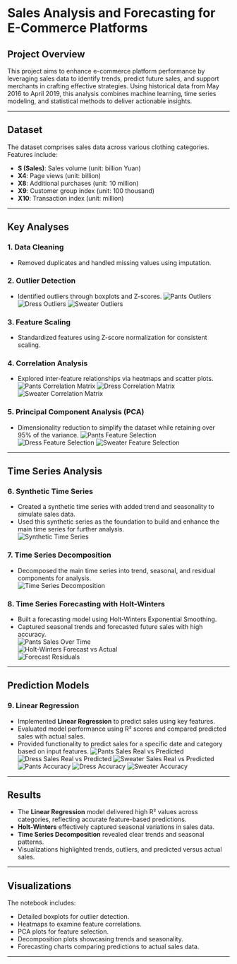 # Sales Analysis and Forecasting for E-Commerce Platforms

## Project Overview
This project aims to enhance e-commerce platform performance by leveraging sales data to identify trends, predict future sales, and support merchants in crafting effective strategies. Using historical data from May 2016 to April 2019, this analysis combines machine learning, time series modeling, and statistical methods to deliver actionable insights.

---

## Dataset
The dataset comprises sales data across various clothing categories. Features include:
- **S (Sales)**: Sales volume (unit: billion Yuan)
- **X4**: Page views (unit: billion)
- **X8**: Additional purchases (unit: 10 million)
- **X9**: Customer group index (unit: 100 thousand)
- **X10**: Transaction index (unit: million)

---

## Key Analyses

### 1. **Data Cleaning**
   - Removed duplicates and handled missing values using imputation.

### 2. **Outlier Detection**
   - Identified outliers through boxplots and Z-scores.
   ![Pants Outliers](pants_outliers.png)
   ![Dress Outliers](dress_outliers.png)
   ![Sweater Outliers](sweaters_outliers.png)

### 3. **Feature Scaling**
   - Standardized features using Z-score normalization for consistent scaling.

### 4. **Correlation Analysis**
   - Explored inter-feature relationships via heatmaps and scatter plots.
   ![Pants Correlation Matrix](pants_sales_x_other_variables.png)
   ![Dress Correlation Matrix](dress_sales_x_other_variables.png)
   ![Sweater Correlation Matrix](sweater_sales_x_other_variables.png)

### 5. **Principal Component Analysis (PCA)**
   - Dimensionality reduction to simplify the dataset while retaining over 95% of the variance.
   ![Pants Feature Selection](pants_feature_selection.png)
   ![Dress Feature Selection](dress_feature_selection.png)
   ![Sweater Feature Selection](sweater_feature_selection.png)

---

## Time Series Analysis

### 6. **Synthetic Time Series**
   - Created a synthetic time series with added trend and seasonality to simulate sales data.  
   - Used this synthetic series as the foundation to build and enhance the main time series for further analysis.  
   ![Synthetic Time Series](synthetic_time_serie.png)

### 7. **Time Series Decomposition**
   - Decomposed the main time series into trend, seasonal, and residual components for analysis.  
   ![Time Series Decomposition](time_serie_decomposition.png)

### 8. **Time Series Forecasting with Holt-Winters**
   - Built a forecasting model using Holt-Winters Exponential Smoothing.  
   - Captured seasonal trends and forecasted future sales with high accuracy.  
   ![Pants Sales Over Time](pants_time_serie.png)  
   ![Holt-Winters Forecast vs Actual](pants_training_x_testing_x_forcast.png)  
   ![Forecast Residuals](forcast_residuals.png)

---

## Prediction Models

### 9. **Linear Regression**
   - Implemented **Linear Regression** to predict sales using key features.
   - Evaluated model performance using R² scores and compared predicted sales with actual sales.
   - Provided functionality to predict sales for a specific date and category based on input features.
   ![Pants Sales Real vs Predicted](pants_real_x_predicted.png)
   ![Dress Sales Real vs Predicted](dress_sales_real_x_predicted.png)
   ![Sweater Sales Real vs Predicted](sweater_sales_real_x_predicted.png)
   ![Pants Accuracy](pants_accuracy.png)
   ![Dress Accuracy](dress_accuracy.png)
   ![Sweater Accuracy](sweater_accuracy.png)

---

## Results
- The **Linear Regression** model delivered high R² values across categories, reflecting accurate feature-based predictions.
- **Holt-Winters** effectively captured seasonal variations in sales data.
- **Time Series Decomposition** revealed clear trends and seasonal patterns.
- Visualizations highlighted trends, outliers, and predicted versus actual sales.

---

## Visualizations
The notebook includes:
- Detailed boxplots for outlier detection.
- Heatmaps to examine feature correlations.
- PCA plots for feature selection.
- Decomposition plots showcasing trends and seasonality.
- Forecasting charts comparing predictions to actual sales data.

---

